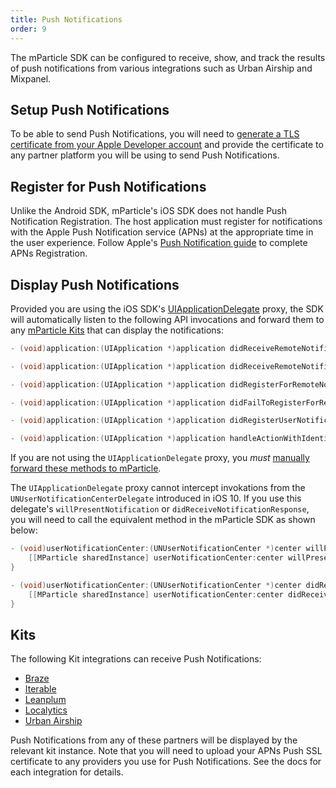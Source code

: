```yaml
---
title: Push Notifications
order: 9
---
```



The mParticle SDK can be configured to receive, show, and track the results of push notifications from various integrations such as Urban Airship and Mixpanel.

## Setup Push Notifications

To be able to send Push Notifications, you will need to [generate a TLS certificate from your Apple Developer account](http://help.apple.com/xcode/mac/current/#/dev11b059073) and provide the certificate to any partner platform you will be using to send Push Notifications.

## Register for Push Notifications

Unlike the Android SDK, mParticle's iOS SDK does not handle Push Notification Registration. The host application must register for notifications with the Apple Push Notification service (APNs) at the appropriate time in the user experience. Follow Apple's [Push Notification guide](https://developer.apple.com/library/content/documentation/NetworkingInternet/Conceptual/RemoteNotificationsPG/HandlingRemoteNotifications.html) to complete APNs Registration.

## Display Push Notifications

Provided you are using the iOS SDK's [UIApplicationDelegate](/developers/sdk/ios/configuration/#uiapplication-delegate-proxy) proxy, the SDK will automatically listen to the following API invocations and forward them to any [mParticle Kits](#kits) that can display the notifications:

~~~objectivec
- (void)application:(UIApplication *)application didReceiveRemoteNotification:(NSDictionary *)userInfo;

- (void)application:(UIApplication *)application didReceiveRemoteNotification:(NSDictionary *)userInfo fetchCompletionHandler:(void (^)(UIBackgroundFetchResult))completionHandler;

- (void)application:(UIApplication *)application didRegisterForRemoteNotificationsWithDeviceToken:(NSData *)deviceToken;

- (void)application:(UIApplication *)application didFailToRegisterForRemoteNotificationsWithError:(NSError *)error;

- (void)application:(UIApplication *)application didRegisterUserNotificationSettings:(UIUserNotificationSettings *)notificationSettings;

- (void)application:(UIApplication *)application handleActionWithIdentifier:(NSString *)identifier forRemoteNotification:(NSDictionary *)userInfo completionHandler:(void (^)(void))completionHandler;
~~~

If you are not using the `UIApplicationDelegate` proxy, you _must_ [manually forward these methods to mParticle](/developers/sdk/ios/configuration/#uiapplication-delegate-proxy).

The `UIApplicationDelegate` proxy cannot intercept invokations from the `UNUserNotificationCenterDelegate` introduced in iOS 10. If you use this delegate's `willPresentNotification` or `didReceiveNotificationResponse`, you will need to call the equivalent method in the mParticle SDK as shown below:

~~~objectivec
- (void)userNotificationCenter:(UNUserNotificationCenter *)center willPresentNotification:(UNNotification *)notification withCompletionHandler:(void (^)(UNNotificationPresentationOptions options))completionHandler {
    [[MParticle sharedInstance] userNotificationCenter:center willPresentNotification:notification];
}

- (void)userNotificationCenter:(UNUserNotificationCenter *)center didReceiveNotificationResponse:(UNNotificationResponse *)response withCompletionHandler:(void (^)())completionHandler {
    [[MParticle sharedInstance] userNotificationCenter:center didReceiveNotificationResponse:response];
}
~~~

## Kits

The following Kit integrations can receive Push Notifications:

* [Braze](/integrations/braze/event/#kit-integration)
* [Iterable](/integrations/iterable/event)
* [Leanplum](/integrations/leanplum/event/#kit-integration)
* [Localytics](/integrations/localytics/event/#push-notifications)
* [Urban Airship](/integrations/urbanairship/event/#3-push-notifications)

Push Notifications from any of these partners will be displayed by the relevant kit instance. Note that you will need to upload your APNs Push SSL certificate to any providers you use for Push Notifications. See the docs for each integration for details.


<!--
If you offer push notifications in your application, the mParticle platform allows you to integrate with remote notification integrations enabling you to target segments of users and measure the effectiveness of your messaging campaigns. Register to receive remote notifications by calling UIApplication’s `registerForRemoteNotificationTypes:` method. The mParticle SDK handles the device token and the receiving of notifications automatically.

For example, let’s say you want to register your app to receive remote notifications that change the app’s badges, play a sound, and display an alert.

~~~cpp
- (BOOL)application:(UIApplication *)application didFinishLaunchingWithOptions:(NSDictionary *)launchOptions {
    [[MParticle sharedInstance] startWithKey:@"Your Key"
                                      secret:@"Your Secret"];

    if ([[UIDevice currentDevice].systemVersion floatValue] >= 8.0) {
        UIUserNotificationSettings *settings;
        settings = [UIUserNotificationSettings settingsForTypes:UIUserNotificationTypeBadge |
                                                                UIUserNotificationTypeSound |
                                                                UIUserNotificationTypeAlert
                                                     categories:nil];

        [application registerUserNotificationSettings:settings];
        [application registerForRemoteNotifications];
    } else {
        [application registerForRemoteNotificationTypes:UIRemoteNotificationTypeBadge |
                                                        UIRemoteNotificationTypeSound |
                                                        UIRemoteNotificationTypeAlert];
    }

    return YES;
}
~~~

## iOS 10

Apple has introduced a new way to handle push notifications in iOS 10. A new protocol `UNUserNotificationCenterDelegate`, which contains two optional methods. The mParticle SDK has also published two new public methods with signature very similar to Apple's own.

~~~objectivec
- (void)userNotificationCenter:(UNUserNotificationCenter *)center willPresentNotification:(UNNotification *)notification withCompletionHandler:(void (^)(UNNotificationPresentationOptions options))completionHandler {
    [[MParticle sharedInstance] userNotificationCenter:center willPresentNotification:notification];
}

- (void)userNotificationCenter:(UNUserNotificationCenter *)center didReceiveNotificationResponse:(UNNotificationResponse *)response withCompletionHandler:(void (^)())completionHandler {
    [[MParticle sharedInstance] userNotificationCenter:center didReceiveNotificationResponse:response];
}
~~~

If you implement one or two of those new delegate methods, you will need to call the equivalent method in the mParticle SDK as shown in the sample code.


## tvOS


Push notifications are not currently supported for tvOS.

-->
